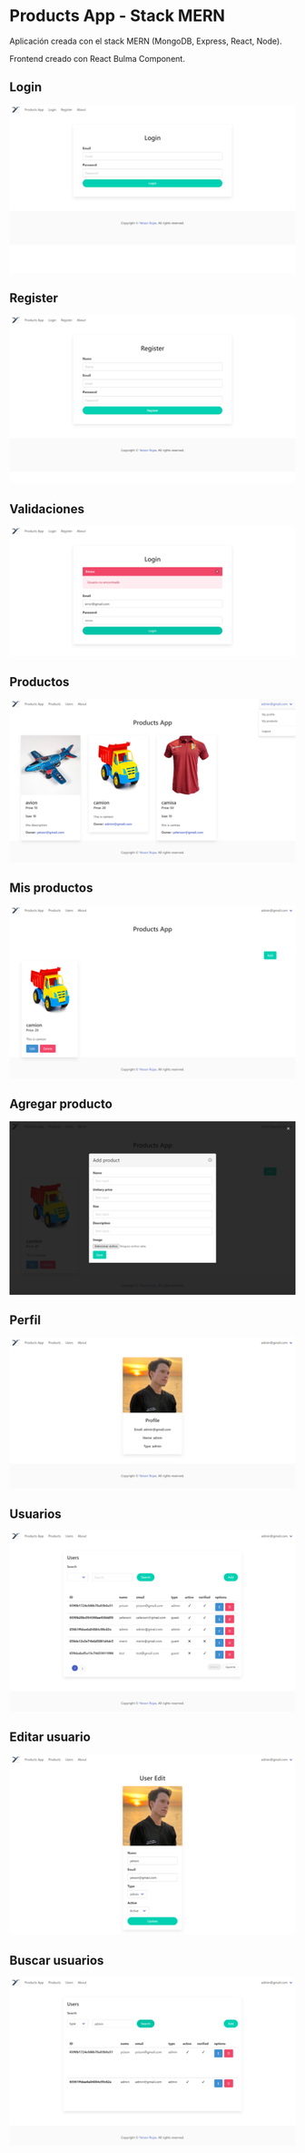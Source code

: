 # Products App - Stack MERN

Aplicación creada con el stack MERN (MongoDB, Express, React, Node).

Frontend creado con React Bulma Component.

## Login

![login](https://github.com/yeisonvirtual/products-app-frontend-mern/blob/main/design/login.png)

## Register

![register](https://github.com/yeisonvirtual/products-app-frontend-mern/blob/main/design/register.png)


## Validaciones

![validaciones](https://github.com/yeisonvirtual/products-app-frontend-mern/blob/main/design/validaciones.png)


## Productos

![products](https://github.com/yeisonvirtual/products-app-frontend-mern/blob/main/design/products.png)


## Mis productos

![myproducts](https://github.com/yeisonvirtual/products-app-frontend-mern/blob/main/design/myproducts.png)


## Agregar producto

![addproduct](https://github.com/yeisonvirtual/products-app-frontend-mern/blob/main/design/addproduct.png)


## Perfil

![profile](https://github.com/yeisonvirtual/products-app-frontend-mern/blob/main/design/profile.png)


## Usuarios

![usuarios](https://github.com/yeisonvirtual/products-app-frontend-mern/blob/main/design/users.png)


## Editar usuario

![editusuarios](https://github.com/yeisonvirtual/products-app-frontend-mern/blob/main/design/edituser.png)


## Buscar usuarios

![search](https://github.com/yeisonvirtual/products-app-frontend-mern/blob/main/design/search.png)
